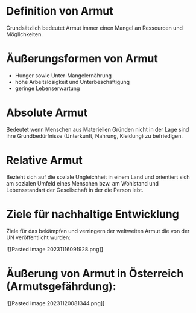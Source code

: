 
# Definition von Armut

Grundsätzlich bedeutet Armut immer einen Mangel an Ressourcen und Möglichkeiten.

# Äußerungsformen von Armut

* Hunger sowie Unter-Mangelernährung
* hohe Arbeitslosigkeit und Unterbeschäftigung
* geringe Lebenserwartung

# Absolute Armut

Bedeutet wenn Menschen aus Materiellen Gründen nicht in der Lage sind ihre Grundbedürfnisse (Unterkunft, Nahrung, Kleidung) zu befriedigen.
# Relative Armut

Bezieht sich auf die soziale Ungleichheit in einem Land und orientiert sich am sozialen Umfeld eines Menschen bzw. am Wohlstand und Lebensstandart der Gesellschaft in der die Person lebt.

# Ziele für nachhaltige Entwicklung

Ziele für das bekämpfen und verringern der weltweiten Armut die von der UN veröffentlicht wurden:

![[Pasted image 20231116091928.png]]

# Äußerung von Armut in Österreich (Armutsgefährdung):

![[Pasted image 20231120081344.png]]
